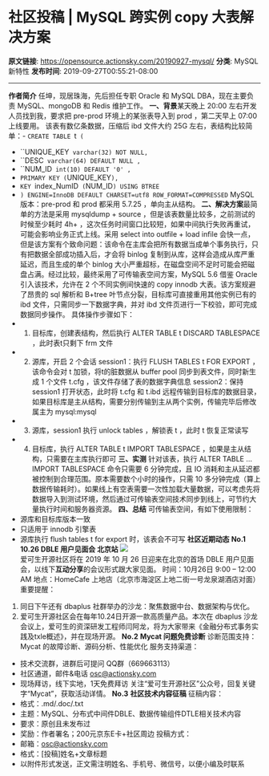 # 社区投稿 | MySQL 跨实例 copy 大表解决方案

**原文链接**: https://opensource.actionsky.com/20190927-mysql/
**分类**: MySQL 新特性
**发布时间**: 2019-09-27T00:55:21-08:00

---

**作者简介**
任坤，现居珠海，先后担任专职 Oracle 和 MySQL DBA，现在主要负责 MySQL、mongoDB 和 Redis 维护工作。
**一、背景**某天晚上 20:00 左右开发人员找到我，要求把 pre-prod 环境上的某张表导入到 prod ，第二天早上 07:00 上线要用。
该表有数亿条数据，压缩后 ibd 文件大约 25G 左右，表结构比较简单：- `CREATE TABLE `t` (`
- ``UNIQUE_KEY` varchar(32) NOT NULL,`
- ``DESC` varchar(64) DEFAULT NULL ,`
- ``NUM_ID` int(10) DEFAULT '0' ,`
- `PRIMARY KEY (`UNIQUE_KEY`),`
- `KEY `index_NumID` (`NUM_ID`) USING BTREE`
- `) ENGINE=InnoDB DEFAULT CHARSET=utf8 ROW_FORMAT=COMPRESSED`
MySQL 版本：pre-prod 和 prod 都采用 5.7.25 ，单向主从结构。
**二、解决方案**最简单的方法是采用 mysqldump + source ，但是该表数量比较多，之前测试的时候至少耗时 4h+ ，这次任务时间窗口比较短，如果中间执行失败再重试，可能会影响业务正式上线。采用 select into outfile + load infile 会快一点，但是该方案有个致命问题：该命令在主库会把所有数据当成单个事务执行，只有把数据全部成功插入后，才会将 binlog 复制到从库，这样会造成从库严重延迟，而且生成的单个 binlog 大小严重超标，在磁盘空间不足时可能会把磁盘占满。经过比较，最终采用了可传输表空间方案，MySQL 5.6 借鉴 Oracle 引入该技术，允许在 2 个不同实例间快速的 copy innodb 大表。该方案规避了昂贵的 sql 解析和 B+tree 叶节点分裂，目标库可直接重用其他实例已有的 ibd 文件，只需同步一下数据字典，并对 ibd 文件页进行一下校验，即可完成数据同步操作。
具体操作步骤如下：
- 1. 目标库，创建表结构，然后执行 ALTER TABLE t DISCARD TABLESPACE ，此时表t只剩下 frm 文件
- 2. 源库，开启 2 个会话
session1：执行 FLUSH TABLES t FOR EXPORT ，该命令会对 t 加锁，将t的脏数据从 buffer pool 同步到表文件，同时新生成 1 个文件 t.cfg ，该文件存储了表的数据字典信息
session2：保持 session1 打开状态，此时将 t.cfg 和 t.ibd 远程传输到目标库的数据目录，如果目标库是主从结构，需要分别传输到主从两个实例，传输完毕后修改属主为 mysql:mysql
- 3. 源库，session1 执行 unlock tables ，解锁表 t ，此时 t 恢复正常读写
- 4. 目标库，执行 ALTER TABLE t IMPORT TABLESPACE ，如果是主从结构，只需要在主库执行即可
**三、实测**
针对该表，执行 ALTER TABLE &#8230; IMPORT TABLESPACE 命令只需要 6 分钟完成，且 IO 消耗和主从延迟都被控制到合理范围。原本需要数个小时的操作，只需 10 多分钟完成（算上数据传输耗时）。如果线上有空表需要一次性加载大量数据，可以考虑先将数据导入到测试环境，然后通过可传输表空间技术同步到线上，可节约大量执行时间和服务器资源。
**四、总结**
可传输表空间，有如下使用限制：
- 源库和目标库版本一致
- 只适用于 innodb 引擎表
- 源库执行 flush tables t for export 时，该表会不可写
**社区近期动态**
**No.1**
**10.26 DBLE 用户见面会 北京站**
![](https://opensource.actionsky.com/wp-content/uploads/2019/09/默认标题_横版海报_2019.09.16.jpg)											
爱可生开源社区将在 2019 年 10 月 26 日迎来在北京的首场 DBLE 用户见面会，以线下**互动分享**的会议形式跟大家见面。
时间：10月26日 9:00 &#8211; 12:00 AM
地点：HomeCafe 上地店（北京市海淀区上地二街一号龙泉湖酒店对面）
重要提醒：
1. 同日下午还有 dbaplus 社群举办的沙龙：聚焦数据中台、数据架构与优化。
2. 爱可生开源社区会在每年10.24日开源一款高质量产品。本次在 dbaplus 沙龙会议上，爱可生的资深研发工程师闫阿龙，将为大家带来《金融分布式事务实践及txle概述》，并在现场开源。
**No.2**
**Mycat 问题免费诊断**
诊断范围支持：
Mycat 的故障诊断、源码分析、性能优化
服务支持渠道：
- 技术交流群，进群后可提问
QQ群（669663113）
- 社区通道，邮件&电话
osc@actionsky.com
- 现场拜访，线下实地，1天免费拜访
关注“爱可生开源社区”公众号，回复关键字“Mycat”，获取活动详情。
**No.3**
**社区技术内容征稿**
征稿内容：
- 格式：.md/.doc/.txt
- 主题：MySQL、分布式中间件DBLE、数据传输组件DTLE相关技术内容
- 要求：原创且未发布过
- 奖励：作者署名；200元京东E卡+社区周边
投稿方式：
- 邮箱：osc@actionsky.com
- 格式：[投稿]姓名+文章标题
- 以附件形式发送，正文需注明姓名、手机号、微信号，以便小编及时联系